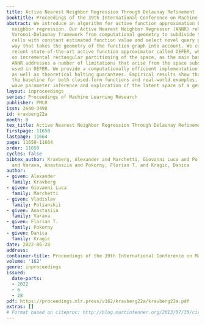 ```yaml
---
title: Active Nearest Neighbor Regression Through Delaunay Refinement
booktitle: Proceedings of the 39th International Conference on Machine Learning
abstract: We introduce an algorithm for active function approximation based on nearest
  neighbor regression. Our Active Nearest Neighbor Regressor (ANNR) relies on the
  Voronoi-Delaunay framework from computational geometry to subdivide the space into
  cells with constant estimated function value and select novel query points in a
  way that takes the geometry of the function graph into account. We consider the
  recent state-of-the-art active function approximator called DEFER, which is based
  on incremental rectangular partitioning of the space, as the main baseline. The
  ANNR addresses a number of limitations that arise from the space subdivision strategy
  used in DEFER. We provide a computationally efficient implementation of our method,
  as well as theoretical halting guarantees. Empirical results show that ANNR outperforms
  the baseline for both closed-form functions and real-world examples, such as gravitational
  wave parameter inference and exploration of the latent space of a generative model.
layout: inproceedings
series: Proceedings of Machine Learning Research
publisher: PMLR
issn: 2640-3498
id: kravberg22a
month: 0
tex_title: Active Nearest Neighbor Regression Through Delaunay Refinement
firstpage: 11650
lastpage: 11664
page: 11650-11664
order: 11650
cycles: false
bibtex_author: Kravberg, Alexander and Marchetti, Giovanni Luca and Polianskii, Vladislav
  and Varava, Anastasiia and Pokorny, Florian T. and Kragic, Danica
author:
- given: Alexander
  family: Kravberg
- given: Giovanni Luca
  family: Marchetti
- given: Vladislav
  family: Polianskii
- given: Anastasiia
  family: Varava
- given: Florian T.
  family: Pokorny
- given: Danica
  family: Kragic
date: 2022-06-28
address:
container-title: Proceedings of the 39th International Conference on Machine Learning
volume: '162'
genre: inproceedings
issued:
  date-parts:
  - 2022
  - 6
  - 28
pdf: https://proceedings.mlr.press/v162/kravberg22a/kravberg22a.pdf
extras: []
# Format based on citeproc: http://blog.martinfenner.org/2013/07/30/citeproc-yaml-for-bibliographies/
---
```

